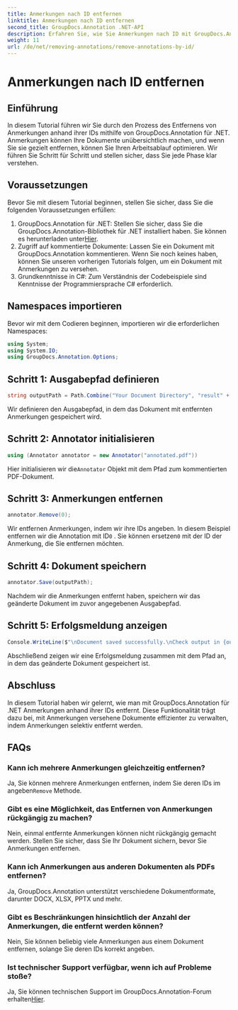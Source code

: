 ```yaml
---
title: Anmerkungen nach ID entfernen
linktitle: Anmerkungen nach ID entfernen
second_title: GroupDocs.Annotation .NET-API
description: Erfahren Sie, wie Sie Anmerkungen nach ID mit GroupDocs.Annotation für .NET entfernen. Optimieren Sie Ihren Dokumenten-Workflow effizient.
weight: 11
url: /de/net/removing-annotations/remove-annotations-by-id/
---
```


# Anmerkungen nach ID entfernen

## Einführung
In diesem Tutorial führen wir Sie durch den Prozess des Entfernens von Anmerkungen anhand ihrer IDs mithilfe von GroupDocs.Annotation für .NET. Anmerkungen können Ihre Dokumente unübersichtlich machen, und wenn Sie sie gezielt entfernen, können Sie Ihren Arbeitsablauf optimieren. Wir führen Sie Schritt für Schritt und stellen sicher, dass Sie jede Phase klar verstehen.
## Voraussetzungen
Bevor Sie mit diesem Tutorial beginnen, stellen Sie sicher, dass Sie die folgenden Voraussetzungen erfüllen:
1.  GroupDocs.Annotation für .NET: Stellen Sie sicher, dass Sie die GroupDocs.Annotation-Bibliothek für .NET installiert haben. Sie können es herunterladen unter[Hier](https://releases.groupdocs.com/annotation/net/).
2. Zugriff auf kommentierte Dokumente: Lassen Sie ein Dokument mit GroupDocs.Annotation kommentieren. Wenn Sie noch keines haben, können Sie unseren vorherigen Tutorials folgen, um ein Dokument mit Anmerkungen zu versehen.
3. Grundkenntnisse in C#: Zum Verständnis der Codebeispiele sind Kenntnisse der Programmiersprache C# erforderlich.

## Namespaces importieren
Bevor wir mit dem Codieren beginnen, importieren wir die erforderlichen Namespaces:
```csharp
using System;
using System.IO;
using GroupDocs.Annotation.Options;
```

## Schritt 1: Ausgabepfad definieren
```csharp
string outputPath = Path.Combine("Your Document Directory", "result" + Path.GetExtension("input.pdf"));
```
Wir definieren den Ausgabepfad, in dem das Dokument mit entfernten Anmerkungen gespeichert wird.
## Schritt 2: Annotator initialisieren
```csharp
using (Annotator annotator = new Annotator("annotated.pdf"))
```
 Hier initialisieren wir die`Annotator` Objekt mit dem Pfad zum kommentierten PDF-Dokument.
## Schritt 3: Anmerkungen entfernen
```csharp
annotator.Remove(0);
```
 Wir entfernen Anmerkungen, indem wir ihre IDs angeben. In diesem Beispiel entfernen wir die Annotation mit ID`0` . Sie können ersetzen`0` mit der ID der Anmerkung, die Sie entfernen möchten.
## Schritt 4: Dokument speichern
```csharp
annotator.Save(outputPath);
```
Nachdem wir die Anmerkungen entfernt haben, speichern wir das geänderte Dokument im zuvor angegebenen Ausgabepfad.
## Schritt 5: Erfolgsmeldung anzeigen
```csharp
Console.WriteLine($"\nDocument saved successfully.\nCheck output in {outputPath}.");
```
Abschließend zeigen wir eine Erfolgsmeldung zusammen mit dem Pfad an, in dem das geänderte Dokument gespeichert ist.

## Abschluss
In diesem Tutorial haben wir gelernt, wie man mit GroupDocs.Annotation für .NET Anmerkungen anhand ihrer IDs entfernt. Diese Funktionalität trägt dazu bei, mit Anmerkungen versehene Dokumente effizienter zu verwalten, indem Anmerkungen selektiv entfernt werden.
## FAQs
### Kann ich mehrere Anmerkungen gleichzeitig entfernen?
 Ja, Sie können mehrere Anmerkungen entfernen, indem Sie deren IDs im angeben`Remove` Methode.
### Gibt es eine Möglichkeit, das Entfernen von Anmerkungen rückgängig zu machen?
Nein, einmal entfernte Anmerkungen können nicht rückgängig gemacht werden. Stellen Sie sicher, dass Sie Ihr Dokument sichern, bevor Sie Anmerkungen entfernen.
### Kann ich Anmerkungen aus anderen Dokumenten als PDFs entfernen?
Ja, GroupDocs.Annotation unterstützt verschiedene Dokumentformate, darunter DOCX, XLSX, PPTX und mehr.
### Gibt es Beschränkungen hinsichtlich der Anzahl der Anmerkungen, die entfernt werden können?
Nein, Sie können beliebig viele Anmerkungen aus einem Dokument entfernen, solange Sie deren IDs korrekt angeben.
### Ist technischer Support verfügbar, wenn ich auf Probleme stoße?
 Ja, Sie können technischen Support im GroupDocs.Annotation-Forum erhalten[Hier](https://forum.groupdocs.com/c/annotation/10).